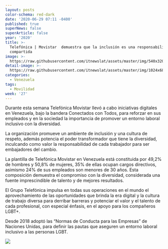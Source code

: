 ```yaml
---
layout: posts
color-schema: red-dark
date: '2020-06-29 07:11 -0400'
published: true
superNews: false
superArticle: false
year: '2020'
title: >-
  Telefónica | Movistar  demuestra que la inclusión es una responsabilidad
  compartida
image: >-
  https://raw.githubusercontent.com/itnewslat/assets/master/img/540x320/Movistar-LGTB-p.jpg
detail-image: >-
  https://raw.githubusercontent.com/itnewslat/assets/master/img/1024x680/Movistar-LGTB-g.jpg
categories:
  - Venezuela
tags:
  - Movilidad
week: '27'
---
```

Durante esta semana Telefónica Movistar llevó a cabo iniciativas digitales en Venezuela, bajo la bandera Conectados con Todos, para reforzar en sus empleados y en la sociedad la importancia de promover un entorno laboral inclusivo con la diversidad.

La organización promueve un ambiente de inclusión y una cultura de respeto, además potencia el poder transformador que tiene la diversidad, inculcando como valor la responsabilidad de cada trabajador para ser embajadores del cambio.

La plantilla de Telefónica Movistar en Venezuela está constituida por 49,2% de hombres y 50,8% de mujeres, 35% de ellas ocupan cargos directivos, asimismo 24% de sus empleados son menores de 30 años. Esta composición demuestra el compromiso con la diversidad, considerada una fuente imprescindible de talento y de mejores resultados.

El Grupo Telefónica impulsa en todas sus operaciones en el mundo el aprovechamiento de las oportunidades que brinda la era digital y la cultura de trabajo diversa para derribar barreras y potenciar el valor y el talento de cada profesional, con especial énfasis, en el apoyo para los compañeros LGBT+. 

Desde 2018 adoptó las “Normas de Conducta para las Empresas” de Naciones Unidas, para definir las pautas que aseguren un entorno laboral inclusivo a las personas LGBT.

<img src="https://tracker.metricool.com/c3po.jpg?hash=56f88a41e39ab42c063cc51676587a04"/>
